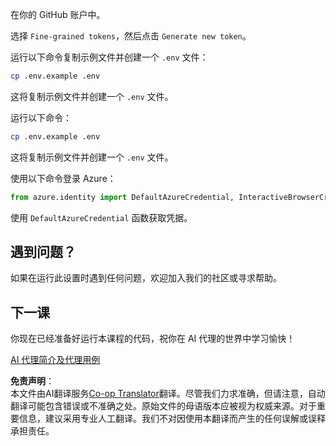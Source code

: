 <!--
CO_OP_TRANSLATOR_METADATA:
{
  "original_hash": "49fa13c21a816ffcc7740ab17ba024a9",
  "translation_date": "2025-05-20T07:02:03+00:00",
  "source_file": "00-course-setup/README.md",
  "language_code": "zh"
}
-->
在你的 GitHub 账户中。

选择 `Fine-grained tokens`，然后点击 `Generate new token`。

运行以下命令复制示例文件并创建一个 `.env` 文件：

```bash
cp .env.example .env
```

这将复制示例文件并创建一个 `.env` 文件。

运行以下命令：

```bash
cp .env.example .env
```

这将复制示例文件并创建一个 `.env` 文件。

使用以下命令登录 Azure：

```python
from azure.identity import DefaultAzureCredential, InteractiveBrowserCredential
```

使用 `DefaultAzureCredential` 函数获取凭据。

## 遇到问题？

如果在运行此设置时遇到任何问题，欢迎加入我们的社区或寻求帮助。

## 下一课

你现在已经准备好运行本课程的代码，祝你在 AI 代理的世界中学习愉快！

[AI 代理简介及代理用例](../01-intro-to-ai-agents/README.md)

**免责声明**：  
本文件由AI翻译服务[Co-op Translator](https://github.com/Azure/co-op-translator)翻译。尽管我们力求准确，但请注意，自动翻译可能包含错误或不准确之处。原始文件的母语版本应被视为权威来源。对于重要信息，建议采用专业人工翻译。我们不对因使用本翻译而产生的任何误解或误释承担责任。
